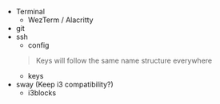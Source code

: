 * Terminal
  * WezTerm / Alacritty
* git
* ssh
  * config
  > Keys will follow the same name structure everywhere
  * keys
* sway (Keep i3 compatibility?)
  * i3blocks

